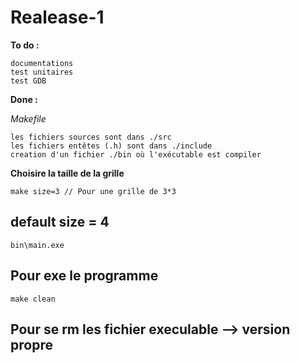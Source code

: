 Realease-1
==

**To do :**

	documentations
	test unitaires
	test GDB

**Done :**

_Makefile_

	les fichiers sources sont dans ./src
	les fichiers entêtes (.h) sont dans ./include
	creation d'un fichier ./bin où l'exécutable est compiler

**Choisire la taille de la grille**
```
make size=3 // Pour une grille de 3*3
```

default size = 4
----
```
bin\main.exe
```

Pour exe le programme
---
```
make clean
```

Pour se rm les fichier execulable --> version propre
---